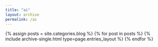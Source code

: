 ```yaml
---
title: "ai"
layout: archive
permalink: /ai
---
```

{% assign posts = site.categories.blog %}
{% for post in posts %} {% include archive-single.html type=page.entries_layout %} {% endfor %}
